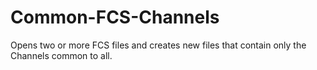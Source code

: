 # Common-FCS-Channels
Opens two or more FCS files and creates new files that contain only the Channels common to all.

